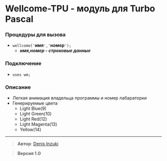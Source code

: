 # Wellcome-TPU - модуль для Turbo Pascal
### Процедуры для вызова
* `wellcome('`**имя**`','`**номер**`');`
  * ***имя,номер - строковые данные***
### Подключение
* `uses wm;`
### Описание
* Легкая анимация владельца программы и номер лабараторки
* Генерируемые цвета
  * Light Blue(9)
  * Light Green(10)
  * Light Red(12)
  * Light Magenta(13)
  * Yellow(14)

------------

>  **Автор**: [Denis Inzuki](https://github.com/InzukiOrg "Denis Inzuki")

> **Версия 1.0**
